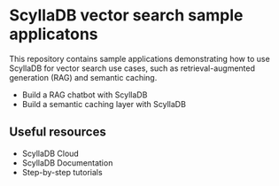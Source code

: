 # ScyllaDB vector search sample applicatons

This repository contains sample applications demonstrating 
how to use ScyllaDB for vector search use cases, such as 
retrieval-augmented generation (RAG) and semantic caching.

* Build a RAG chatbot with ScyllaDB
* Build a semantic caching layer with ScyllaDB

## Useful resources
* ScyllaDB Cloud
* ScyllaDB Documentation
* Step-by-step tutorials